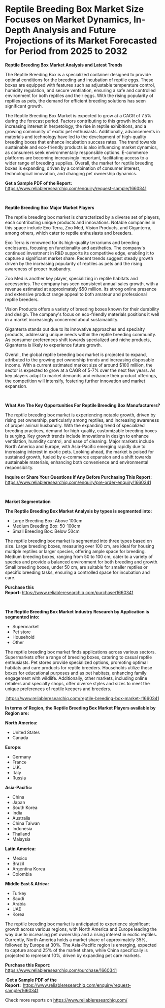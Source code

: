 <p><h1>Reptile Breeding Box Market Size Focuses on Market Dynamics, In-Depth Analysis and Future Projections of its Market Forecasted for Period from 2025 to 2032</h1></p><p><strong>Reptile Breeding Box Market Analysis and Latest Trends</strong></p>
<p><p>The Reptile Breeding Box is a specialized container designed to provide optimal conditions for the breeding and incubation of reptile eggs. These boxes are equipped with features such as adjustable temperature control, humidity regulation, and secure ventilation, ensuring a safe and controlled environment for both reptiles and their eggs. With the rising popularity of reptiles as pets, the demand for efficient breeding solutions has seen significant growth.</p><p>The Reptile Breeding Box Market is expected to grow at a CAGR of 7.5% during the forecast period. Factors contributing to this growth include an increasing interest in herpetology, the rise in reptile exhibitions, and a growing community of exotic pet enthusiasts. Additionally, advancements in materials and technology have led to the development of high-quality breeding boxes that enhance incubation success rates. The trend towards sustainable and eco-friendly products is also influencing market dynamics, as consumers seek environmentally responsible options. E-commerce platforms are becoming increasingly important, facilitating access to a wider range of breeding supplies. Overall, the market for reptile breeding boxes is expanding, driven by a combination of consumer interest, technological innovation, and changing pet ownership dynamics.</p></p>
<p><strong>Get a Sample PDF of the Report:&nbsp;</strong> <a href="https://www.reliableresearchiq.com/enquiry/request-sample/1660341?utm_campaign=2212&utm_medium=2&utm_source=Github&utm_content=ia&utm_term=05042025&utm_id=reptile-breeding-box">https://www.reliableresearchiq.com/enquiry/request-sample/1660341</a></p>
<p>&nbsp;</p>
<p><strong>Reptile Breeding Box Major Market Players</strong></p>
<p><p>The reptile breeding box market is characterized by a diverse set of players, each contributing unique products and innovations. Notable companies in this space include Exo Terra, Zoo Med, Vision Products, and Giganterra, among others, which cater to reptile enthusiasts and breeders.</p><p>Exo Terra is renowned for its high-quality terrariums and breeding enclosures, focusing on functionality and aesthetics. The company's continued investment in R&D supports its competitive edge, enabling it to capture a significant market share. Recent trends suggest steady growth driven by the increasing popularity of reptiles as pets and the rising awareness of proper husbandry.</p><p>Zoo Med is another key player, specializing in reptile habitats and accessories. The company has seen consistent annual sales growth, with a revenue estimated at approximately $50 million. Its strong online presence and extensive product range appeal to both amateur and professional reptile breeders.</p><p>Vision Products offers a variety of breeding boxes known for their durability and design. The company's focus on eco-friendly materials positions it well in a market increasingly concerned about sustainability. </p><p>Giganterra stands out due to its innovative approaches and specialty products, addressing unique needs within the reptile breeding community. As consumer preferences shift towards specialized and niche products, Giganterra is likely to experience future growth.</p><p>Overall, the global reptile breeding box market is projected to expand, attributed to the growing pet ownership trends and increasing disposable income. With a current estimated market size of around $100 million, the sector is expected to grow at a CAGR of 5-7% over the next few years. As key players adapt to market demands and enhance their product offerings, the competition will intensify, fostering further innovation and market expansion.</p></p>
<p>&nbsp;</p>
<p><strong>What Are The Key Opportunities For Reptile Breeding Box Manufacturers?</strong></p>
<p><p>The reptile breeding box market is experiencing notable growth, driven by rising pet ownership, particularly among reptiles, and increasing awareness of proper animal husbandry. With the expanding trend of specialized breeding practices, demand for high-quality, customizable breeding boxes is surging. Key growth trends include innovations in design to enhance ventilation, humidity control, and ease of cleaning. Major markets include North America and Europe, with Asia-Pacific emerging rapidly due to increasing interest in exotic pets. Looking ahead, the market is poised for sustained growth, fueled by e-commerce expansion and a shift towards sustainable materials, enhancing both convenience and environmental responsibility.</p></p>
<p><strong>Inquire or Share Your Questions If Any Before Purchasing This Report:</strong> <a href="https://www.reliableresearchiq.com/enquiry/pre-order-enquiry/1660341?utm_campaign=2212&utm_medium=2&utm_source=Github&utm_content=ia&utm_term=05042025&utm_id=reptile-breeding-box">https://www.reliableresearchiq.com/enquiry/pre-order-enquiry/1660341</a></p>
<p>&nbsp;</p>
<p><strong>Market Segmentation</strong></p>
<p><strong>The Reptile Breeding Box Market Analysis by types is segmented into:</strong></p>
<p><ul><li>Large Breeding Box: Above 100cm</li><li>Medium Breeding Box: 50-100cm</li><li>Small Breeding Box: Below 50cm</li></ul></p>
<p><p>The reptile breeding box market is segmented into three types based on size. Large breeding boxes, measuring over 100 cm, are ideal for housing multiple reptiles or larger species, offering ample space for breeding. Medium breeding boxes, ranging from 50 to 100 cm, cater to a variety of species and provide a balanced environment for both breeding and growth. Small breeding boxes, under 50 cm, are suitable for smaller reptiles or specific breeding tasks, ensuring a controlled space for incubation and care.</p></p>
<p><strong>Purchase this Report:&nbsp;</strong><a href="https://www.reliableresearchiq.com/purchase/1660341?utm_campaign=2212&utm_medium=2&utm_source=Github&utm_content=ia&utm_term=05042025&utm_id=reptile-breeding-box">https://www.reliableresearchiq.com/purchase/1660341</a></p>
<p>&nbsp;</p>
<p><strong>The Reptile Breeding Box Market Industry Research by Application is segmented into:</strong></p>
<p><ul><li>Supermarket</li><li>Pet store</li><li>Household</li><li>Other</li></ul></p>
<p><p>The reptile breeding box market finds applications across various sectors. Supermarkets offer a range of breeding boxes, catering to casual reptile enthusiasts. Pet stores provide specialized options, promoting optimal habitats and care products for reptile breeders. Households utilize these boxes for educational purposes and as pet habitats, enhancing family engagement with wildlife. Additionally, other markets, including online retailers and specialty shops, offer diverse styles and sizes to meet the unique preferences of reptile keepers and breeders.</p></p>
<p><a href="https://www.reliableresearchiq.com/reptile-breeding-box-market-r1660341?utm_campaign=2212&utm_medium=2&utm_source=Github&utm_content=ia&utm_term=05042025&utm_id=reptile-breeding-box">&nbsp;https://www.reliableresearchiq.com/reptile-breeding-box-market-r1660341</a></p>
<p><strong>In terms of Region, the Reptile Breeding Box Market Players available by Region are:</strong></p>
<p>
    <p> <strong> North America: </strong>
        <ul>
            <li>United States</li>
            <li>Canada</li>
        </ul>
        </p> 
    <p> <strong> Europe: </strong>
        <ul>
            <li>Germany</li>
            <li>France</li>
            <li>U.K.</li>
            <li>Italy</li>
            <li>Russia</li>
        </ul>
        </p> 
    <p> <strong> Asia-Pacific: </strong>
        <ul>
            <li>China</li>
            <li>Japan</li>
            <li>South Korea</li>
            <li>India</li>
            <li>Australia</li>
            <li>China Taiwan</li>
            <li>Indonesia</li>
            <li>Thailand</li>
            <li>Malaysia</li>
        </ul>
        </p> 
    <p> <strong> Latin America: </strong>
        <ul>
            <li>Mexico</li>
            <li>Brazil</li>
            <li>Argentina Korea</li>
            <li>Colombia</li>
        </ul>
        </p> 
    <p> <strong> Middle East & Africa: </strong>
        <ul>
            <li>Turkey</li>
            <li>Saudi</li>
            <li>Arabia</li>
            <li>UAE</li>
            <li>Korea</li>
        </ul>
    </p>
    </p>
<p><p>The reptile breeding box market is anticipated to experience significant growth across various regions, with North America and Europe leading the way due to increasing pet ownership and a rising interest in exotic reptiles. Currently, North America holds a market share of approximately 35%, followed by Europe at 30%. The Asia-Pacific region is emerging, expected to capture around 25% of the market share, while China specifically is projected to represent 10%, driven by expanding pet care markets.</p></p>
<p><strong>Purchase this Report: </strong><a href="https://www.reliableresearchiq.com/purchase/1660341?utm_campaign=2212&utm_medium=2&utm_source=Github&utm_content=ia&utm_term=05042025&utm_id=reptile-breeding-box">https://www.reliableresearchiq.com/purchase/1660341</a></p>
<p>&nbsp;<strong>Get a Sample PDF of the Report:&nbsp;&nbsp;</strong><a href="https://www.reliableresearchiq.com/enquiry/request-sample/1660341?utm_campaign=2212&utm_medium=2&utm_source=Github&utm_content=ia&utm_term=05042025&utm_id=reptile-breeding-box">https://www.reliableresearchiq.com/enquiry/request-sample/1660341</a></p>
<p><strong></strong></p>
<p>Check more reports on <a href="https://www.reliableresearchiq.com/?utm_campaign=2212&utm_medium=2&utm_source=Github&utm_content=ia&utm_term=05042025&utm_id=reptile-breeding-box">https://www.reliableresearchiq.com/</a></p>